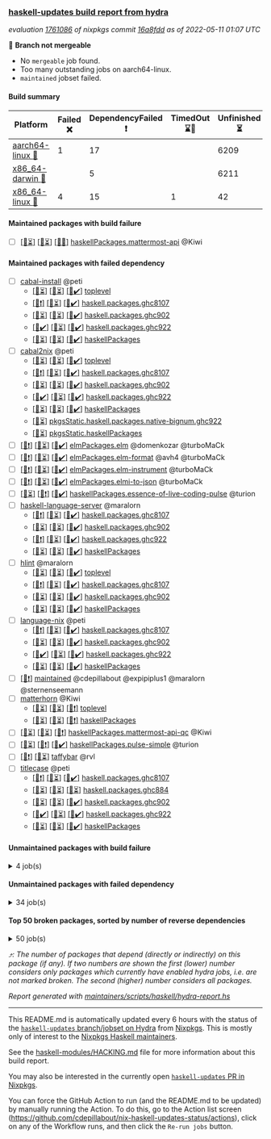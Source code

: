 ### [haskell-updates build report from hydra](https://hydra.nixos.org/jobset/nixpkgs/haskell-updates)
*evaluation [1761086](https://hydra.nixos.org/eval/1761086) of nixpkgs commit [16a8fdd](https://github.com/NixOS/nixpkgs/commits/16a8fdd1f809b3607651d61f97a2af3bd6945b7f) as of 2022-05-11 01:07 UTC*

:red_circle: **Branch not mergeable**
  * No `mergeable` job found.
  * Too many outstanding jobs on aarch64-linux.
  * `maintained` jobset failed.

#### Build summary

 | Platform | Failed :x: | DependencyFailed :heavy_exclamation_mark: | TimedOut :hourglass::no_entry_sign: | Unfinished :hourglass_flowing_sand: | Success :heavy_check_mark: | 
 | --- | --- | --- | --- | --- | --- | 
 | [aarch64-linux :iphone:](https://hydra.nixos.org/eval/1761086?filter=.aarch64-linux) | 1 | 17 |  | 6209 | 72 | 
 | [x86_64-darwin :apple:](https://hydra.nixos.org/eval/1761086?filter=.x86_64-darwin) |  | 5 |  | 6211 | 5 | 
 | [x86_64-linux :penguin:](https://hydra.nixos.org/eval/1761086?filter=.x86_64-linux) | 4 | 15 | 1 | 42 | 6261 | 
#### Maintained packages with build failure
- [ ] [[:iphone::hourglass_flowing_sand:]](https://hydra.nixos.org/build/176338154) [[:apple::hourglass_flowing_sand:]](https://hydra.nixos.org/build/176332888) [[:penguin::x:]](https://hydra.nixos.org/build/176332637) [haskellPackages.mattermost-api](https://hydra.nixos.org/eval/1761086?filter=haskellPackages.mattermost-api) @Kiwi
#### Maintained packages with failed dependency
- [ ] [cabal-install](https://hydra.nixos.org/eval/1761086?filter=cabal-install) @peti
  - [[:iphone::hourglass_flowing_sand:]](https://hydra.nixos.org/build/176339320) [[:apple::hourglass_flowing_sand:]](https://hydra.nixos.org/build/176336361) [[:penguin::heavy_check_mark:]](https://hydra.nixos.org/build/176337876) [toplevel](https://hydra.nixos.org/eval/1761086?filter=cabal-install)
  - [[:iphone::heavy_exclamation_mark:]](https://hydra.nixos.org/build/176347679) [[:apple::hourglass_flowing_sand:]](https://hydra.nixos.org/build/176345673) [[:penguin::heavy_check_mark:]](https://hydra.nixos.org/build/176337904) [haskell.packages.ghc8107](https://hydra.nixos.org/eval/1761086?filter=haskell.packages.ghc8107.cabal-install)
  - [[:iphone::hourglass_flowing_sand:]](https://hydra.nixos.org/build/176343765) [[:apple::hourglass_flowing_sand:]](https://hydra.nixos.org/build/176345590) [[:penguin::heavy_check_mark:]](https://hydra.nixos.org/build/176347631) [haskell.packages.ghc902](https://hydra.nixos.org/eval/1761086?filter=haskell.packages.ghc902.cabal-install)
  - [[:iphone::heavy_check_mark:]](https://hydra.nixos.org/build/176345249) [[:apple::hourglass_flowing_sand:]](https://hydra.nixos.org/build/176347023) [[:penguin::heavy_check_mark:]](https://hydra.nixos.org/build/176341914) [haskell.packages.ghc922](https://hydra.nixos.org/eval/1761086?filter=haskell.packages.ghc922.cabal-install)
  - [[:iphone::hourglass_flowing_sand:]](https://hydra.nixos.org/build/176341809) [[:apple::hourglass_flowing_sand:]](https://hydra.nixos.org/build/176335090) [[:penguin::heavy_check_mark:]](https://hydra.nixos.org/build/176348292) [haskellPackages](https://hydra.nixos.org/eval/1761086?filter=haskellPackages.cabal-install)
- [ ] [cabal2nix](https://hydra.nixos.org/eval/1761086?filter=cabal2nix) @peti
  - [[:iphone::hourglass_flowing_sand:]](https://hydra.nixos.org/build/176338995) [[:apple::hourglass_flowing_sand:]](https://hydra.nixos.org/build/176338620) [[:penguin::heavy_check_mark:]](https://hydra.nixos.org/build/176344414) [toplevel](https://hydra.nixos.org/eval/1761086?filter=cabal2nix)
  - [[:iphone::heavy_exclamation_mark:]](https://hydra.nixos.org/build/176330312) [[:apple::hourglass_flowing_sand:]](https://hydra.nixos.org/build/176338728) [[:penguin::heavy_check_mark:]](https://hydra.nixos.org/build/176337600) [haskell.packages.ghc8107](https://hydra.nixos.org/eval/1761086?filter=haskell.packages.ghc8107.cabal2nix)
  - [[:iphone::hourglass_flowing_sand:]](https://hydra.nixos.org/build/176342820) [[:apple::hourglass_flowing_sand:]](https://hydra.nixos.org/build/176348039) [[:penguin::heavy_check_mark:]](https://hydra.nixos.org/build/176346966) [haskell.packages.ghc902](https://hydra.nixos.org/eval/1761086?filter=haskell.packages.ghc902.cabal2nix)
  - [[:iphone::heavy_check_mark:]](https://hydra.nixos.org/build/176338584) [[:apple::hourglass_flowing_sand:]](https://hydra.nixos.org/build/176343542) [[:penguin::heavy_check_mark:]](https://hydra.nixos.org/build/176330387) [haskell.packages.ghc922](https://hydra.nixos.org/eval/1761086?filter=haskell.packages.ghc922.cabal2nix)
  - [[:iphone::hourglass_flowing_sand:]](https://hydra.nixos.org/build/176334283) [[:apple::hourglass_flowing_sand:]](https://hydra.nixos.org/build/176337792) [[:penguin::heavy_check_mark:]](https://hydra.nixos.org/build/176344569) [haskellPackages](https://hydra.nixos.org/eval/1761086?filter=haskellPackages.cabal2nix)
  -   [[:penguin::hourglass_flowing_sand:]](https://hydra.nixos.org/build/176345092) [pkgsStatic.haskell.packages.native-bignum.ghc922](https://hydra.nixos.org/eval/1761086?filter=pkgsStatic.haskell.packages.native-bignum.ghc922.cabal2nix)
  -   [[:penguin::hourglass_flowing_sand:]](https://hydra.nixos.org/build/176331153) [pkgsStatic.haskellPackages](https://hydra.nixos.org/eval/1761086?filter=pkgsStatic.haskellPackages.cabal2nix)
- [ ] [[:iphone::heavy_exclamation_mark:]](https://hydra.nixos.org/build/176330483) [[:apple::hourglass_flowing_sand:]](https://hydra.nixos.org/build/176343202) [[:penguin::heavy_check_mark:]](https://hydra.nixos.org/build/176337405) [elmPackages.elm](https://hydra.nixos.org/eval/1761086?filter=elmPackages.elm) @domenkozar @turboMaCk
- [ ] [[:iphone::heavy_exclamation_mark:]](https://hydra.nixos.org/build/176336785) [[:apple::hourglass_flowing_sand:]](https://hydra.nixos.org/build/176338992) [[:penguin::heavy_check_mark:]](https://hydra.nixos.org/build/176330568) [elmPackages.elm-format](https://hydra.nixos.org/eval/1761086?filter=elmPackages.elm-format) @avh4 @turboMaCk
- [ ] [[:iphone::heavy_exclamation_mark:]](https://hydra.nixos.org/build/176336358) [[:apple::hourglass_flowing_sand:]](https://hydra.nixos.org/build/176334990) [[:penguin::heavy_check_mark:]](https://hydra.nixos.org/build/176347661) [elmPackages.elm-instrument](https://hydra.nixos.org/eval/1761086?filter=elmPackages.elm-instrument) @turboMaCk
- [ ] [[:iphone::heavy_exclamation_mark:]](https://hydra.nixos.org/build/176345690) [[:apple::hourglass_flowing_sand:]](https://hydra.nixos.org/build/176337503) [[:penguin::heavy_check_mark:]](https://hydra.nixos.org/build/176332330) [elmPackages.elmi-to-json](https://hydra.nixos.org/eval/1761086?filter=elmPackages.elmi-to-json) @turboMaCk
- [ ] [[:iphone::hourglass_flowing_sand:]](https://hydra.nixos.org/build/176346186) [[:apple::heavy_exclamation_mark:]](https://hydra.nixos.org/build/176341577) [[:penguin::heavy_check_mark:]](https://hydra.nixos.org/build/176338688) [haskellPackages.essence-of-live-coding-pulse](https://hydra.nixos.org/eval/1761086?filter=haskellPackages.essence-of-live-coding-pulse) @turion
- [ ] [haskell-language-server](https://hydra.nixos.org/eval/1761086?filter=haskell-language-server) @maralorn
  - [[:iphone::heavy_exclamation_mark:]](https://hydra.nixos.org/build/176331885) [[:apple::hourglass_flowing_sand:]](https://hydra.nixos.org/build/176330771) [[:penguin::heavy_check_mark:]](https://hydra.nixos.org/build/176338426) [haskell.packages.ghc8107](https://hydra.nixos.org/eval/1761086?filter=haskell.packages.ghc8107.haskell-language-server)
  - [[:iphone::hourglass_flowing_sand:]](https://hydra.nixos.org/build/176344964) [[:apple::hourglass_flowing_sand:]](https://hydra.nixos.org/build/176340047) [[:penguin::heavy_check_mark:]](https://hydra.nixos.org/build/176348523) [haskell.packages.ghc902](https://hydra.nixos.org/eval/1761086?filter=haskell.packages.ghc902.haskell-language-server)
  - [[:iphone::heavy_exclamation_mark:]](https://hydra.nixos.org/build/176342013) [[:apple::hourglass_flowing_sand:]](https://hydra.nixos.org/build/176333124) [[:penguin::heavy_check_mark:]](https://hydra.nixos.org/build/176343063) [haskell.packages.ghc922](https://hydra.nixos.org/eval/1761086?filter=haskell.packages.ghc922.haskell-language-server)
  - [[:iphone::hourglass_flowing_sand:]](https://hydra.nixos.org/build/176336932) [[:apple::hourglass_flowing_sand:]](https://hydra.nixos.org/build/176335485) [[:penguin::heavy_check_mark:]](https://hydra.nixos.org/build/176345039) [haskellPackages](https://hydra.nixos.org/eval/1761086?filter=haskellPackages.haskell-language-server)
- [ ] [hlint](https://hydra.nixos.org/eval/1761086?filter=hlint) @maralorn
  - [[:iphone::hourglass_flowing_sand:]](https://hydra.nixos.org/build/176343562) [[:apple::hourglass_flowing_sand:]](https://hydra.nixos.org/build/176337300) [[:penguin::heavy_check_mark:]](https://hydra.nixos.org/build/176339704) [toplevel](https://hydra.nixos.org/eval/1761086?filter=hlint)
  - [[:iphone::heavy_exclamation_mark:]](https://hydra.nixos.org/build/176332128) [[:apple::hourglass_flowing_sand:]](https://hydra.nixos.org/build/176342399) [[:penguin::heavy_check_mark:]](https://hydra.nixos.org/build/176334206) [haskell.packages.ghc8107](https://hydra.nixos.org/eval/1761086?filter=haskell.packages.ghc8107.hlint)
  - [[:iphone::hourglass_flowing_sand:]](https://hydra.nixos.org/build/176348404) [[:apple::hourglass_flowing_sand:]](https://hydra.nixos.org/build/176335082) [[:penguin::heavy_check_mark:]](https://hydra.nixos.org/build/176343521) [haskell.packages.ghc902](https://hydra.nixos.org/eval/1761086?filter=haskell.packages.ghc902.hlint)
  - [[:iphone::hourglass_flowing_sand:]](https://hydra.nixos.org/build/176336590) [[:apple::hourglass_flowing_sand:]](https://hydra.nixos.org/build/176339816) [[:penguin::heavy_check_mark:]](https://hydra.nixos.org/build/176338609) [haskellPackages](https://hydra.nixos.org/eval/1761086?filter=haskellPackages.hlint)
- [ ] [language-nix](https://hydra.nixos.org/eval/1761086?filter=language-nix) @peti
  - [[:iphone::heavy_exclamation_mark:]](https://hydra.nixos.org/build/176347237) [[:apple::hourglass_flowing_sand:]](https://hydra.nixos.org/build/176333372) [[:penguin::heavy_check_mark:]](https://hydra.nixos.org/build/176341262) [haskell.packages.ghc8107](https://hydra.nixos.org/eval/1761086?filter=haskell.packages.ghc8107.language-nix)
  - [[:iphone::hourglass_flowing_sand:]](https://hydra.nixos.org/build/176342758) [[:apple::hourglass_flowing_sand:]](https://hydra.nixos.org/build/176332022) [[:penguin::heavy_check_mark:]](https://hydra.nixos.org/build/176337521) [haskell.packages.ghc902](https://hydra.nixos.org/eval/1761086?filter=haskell.packages.ghc902.language-nix)
  - [[:iphone::heavy_check_mark:]](https://hydra.nixos.org/build/176330672) [[:apple::hourglass_flowing_sand:]](https://hydra.nixos.org/build/176344789) [[:penguin::heavy_check_mark:]](https://hydra.nixos.org/build/176347357) [haskell.packages.ghc922](https://hydra.nixos.org/eval/1761086?filter=haskell.packages.ghc922.language-nix)
  - [[:iphone::hourglass_flowing_sand:]](https://hydra.nixos.org/build/176347551) [[:apple::hourglass_flowing_sand:]](https://hydra.nixos.org/build/176337933) [[:penguin::heavy_check_mark:]](https://hydra.nixos.org/build/176347337) [haskellPackages](https://hydra.nixos.org/eval/1761086?filter=haskellPackages.language-nix)
- [ ] [[:penguin::heavy_exclamation_mark:]](https://hydra.nixos.org/build/176346318) [maintained](https://hydra.nixos.org/eval/1761086?filter=maintained) @cdepillabout @expipiplus1 @maralorn @sternenseemann
- [ ] [matterhorn](https://hydra.nixos.org/eval/1761086?filter=matterhorn) @Kiwi
  - [[:iphone::hourglass_flowing_sand:]](https://hydra.nixos.org/build/176340840) [[:apple::hourglass_flowing_sand:]](https://hydra.nixos.org/build/176347410) [[:penguin::heavy_exclamation_mark:]](https://hydra.nixos.org/build/176332460) [toplevel](https://hydra.nixos.org/eval/1761086?filter=matterhorn)
  - [[:iphone::hourglass_flowing_sand:]](https://hydra.nixos.org/build/176347586) [[:apple::hourglass_flowing_sand:]](https://hydra.nixos.org/build/176331063) [[:penguin::heavy_exclamation_mark:]](https://hydra.nixos.org/build/176336814) [haskellPackages](https://hydra.nixos.org/eval/1761086?filter=haskellPackages.matterhorn)
- [ ] [[:iphone::hourglass_flowing_sand:]](https://hydra.nixos.org/build/176341316) [[:apple::hourglass_flowing_sand:]](https://hydra.nixos.org/build/176338398) [[:penguin::heavy_exclamation_mark:]](https://hydra.nixos.org/build/176346340) [haskellPackages.mattermost-api-qc](https://hydra.nixos.org/eval/1761086?filter=haskellPackages.mattermost-api-qc) @Kiwi
- [ ] [[:iphone::hourglass_flowing_sand:]](https://hydra.nixos.org/build/176331010) [[:apple::heavy_exclamation_mark:]](https://hydra.nixos.org/build/176347714) [[:penguin::heavy_check_mark:]](https://hydra.nixos.org/build/176348255) [haskellPackages.pulse-simple](https://hydra.nixos.org/eval/1761086?filter=haskellPackages.pulse-simple) @turion
- [ ] [[:iphone::heavy_exclamation_mark:]](https://hydra.nixos.org/build/176348552) [[:penguin::hourglass_flowing_sand:]](https://hydra.nixos.org/build/176331790) [taffybar](https://hydra.nixos.org/eval/1761086?filter=taffybar) @rvl
- [ ] [titlecase](https://hydra.nixos.org/eval/1761086?filter=titlecase) @peti
  - [[:iphone::heavy_exclamation_mark:]](https://hydra.nixos.org/build/176338456) [[:apple::hourglass_flowing_sand:]](https://hydra.nixos.org/build/176347176) [[:penguin::heavy_check_mark:]](https://hydra.nixos.org/build/176339773) [haskell.packages.ghc8107](https://hydra.nixos.org/eval/1761086?filter=haskell.packages.ghc8107.titlecase)
  - [[:iphone::hourglass_flowing_sand:]](https://hydra.nixos.org/build/176336899) [[:apple::hourglass_flowing_sand:]](https://hydra.nixos.org/build/176341387) [[:penguin::hourglass_flowing_sand:]](https://hydra.nixos.org/build/176333593) [haskell.packages.ghc884](https://hydra.nixos.org/eval/1761086?filter=haskell.packages.ghc884.titlecase)
  - [[:iphone::hourglass_flowing_sand:]](https://hydra.nixos.org/build/176347587) [[:apple::hourglass_flowing_sand:]](https://hydra.nixos.org/build/176339189) [[:penguin::heavy_check_mark:]](https://hydra.nixos.org/build/176335665) [haskell.packages.ghc902](https://hydra.nixos.org/eval/1761086?filter=haskell.packages.ghc902.titlecase)
  - [[:iphone::heavy_check_mark:]](https://hydra.nixos.org/build/176336011) [[:apple::hourglass_flowing_sand:]](https://hydra.nixos.org/build/176330591) [[:penguin::heavy_check_mark:]](https://hydra.nixos.org/build/176331935) [haskell.packages.ghc922](https://hydra.nixos.org/eval/1761086?filter=haskell.packages.ghc922.titlecase)
  - [[:iphone::hourglass_flowing_sand:]](https://hydra.nixos.org/build/176345975) [[:apple::hourglass_flowing_sand:]](https://hydra.nixos.org/build/176344888) [[:penguin::heavy_check_mark:]](https://hydra.nixos.org/build/176336556) [haskellPackages](https://hydra.nixos.org/eval/1761086?filter=haskellPackages.titlecase)
#### Unmaintained packages with build failure
<details><summary>4 job(s) </summary>

- [ ] [[:iphone::hourglass_flowing_sand:]](https://hydra.nixos.org/build/176330296) [[:apple::hourglass_flowing_sand:]](https://hydra.nixos.org/build/176343548) [[:penguin::x:]](https://hydra.nixos.org/build/176336948) [haskellPackages.invertible](https://hydra.nixos.org/eval/1761086?filter=haskellPackages.invertible)  :arrow_heading_up: 1 | 5
- [ ] [[:iphone::hourglass_flowing_sand:]](https://hydra.nixos.org/build/176330171) [[:apple::hourglass_flowing_sand:]](https://hydra.nixos.org/build/176341192) [[:penguin::x:]](https://hydra.nixos.org/build/176338885) [haskellPackages.kazura-queue](https://hydra.nixos.org/eval/1761086?filter=haskellPackages.kazura-queue)  :arrow_heading_up: 1 | 1
- [ ] [[:iphone::hourglass_flowing_sand:]](https://hydra.nixos.org/build/176347450) [[:apple::hourglass_flowing_sand:]](https://hydra.nixos.org/build/176339087) [[:penguin::x:]](https://hydra.nixos.org/build/176342731) [haskellPackages.lucid2](https://hydra.nixos.org/eval/1761086?filter=haskellPackages.lucid2) 
- [ ] [[:iphone::x:]](https://hydra.nixos.org/build/176331229) [[:apple::hourglass_flowing_sand:]](https://hydra.nixos.org/build/176347897) [[:penguin::heavy_check_mark:]](https://hydra.nixos.org/build/176333257) [haskellPackages.risc386](https://hydra.nixos.org/eval/1761086?filter=haskellPackages.risc386) 
</details>

#### Unmaintained packages with failed dependency
<details><summary>34 job(s) </summary>

- [ ] [ghc-lib-parser-ex](https://hydra.nixos.org/eval/1761086?filter=ghc-lib-parser-ex)  :arrow_heading_up: 21 | 37
  - [[:iphone::heavy_exclamation_mark:]](https://hydra.nixos.org/build/176333412) [[:apple::hourglass_flowing_sand:]](https://hydra.nixos.org/build/176329702) [[:penguin::heavy_check_mark:]](https://hydra.nixos.org/build/176331634) [haskell.packages.ghc8107](https://hydra.nixos.org/eval/1761086?filter=haskell.packages.ghc8107.ghc-lib-parser-ex)
  - [[:iphone::hourglass_flowing_sand:]](https://hydra.nixos.org/build/176346951) [[:apple::hourglass_flowing_sand:]](https://hydra.nixos.org/build/176338052) [[:penguin::heavy_check_mark:]](https://hydra.nixos.org/build/176331536) [haskell.packages.ghc902](https://hydra.nixos.org/eval/1761086?filter=haskell.packages.ghc902.ghc-lib-parser-ex)
  - [[:iphone::hourglass_flowing_sand:]](https://hydra.nixos.org/build/176345462) [[:apple::hourglass_flowing_sand:]](https://hydra.nixos.org/build/176332647) [[:penguin::heavy_check_mark:]](https://hydra.nixos.org/build/176345203) [haskellPackages](https://hydra.nixos.org/eval/1761086?filter=haskellPackages.ghc-lib-parser-ex)
- [ ] [hoogle](https://hydra.nixos.org/eval/1761086?filter=hoogle)  :arrow_heading_up: 1 | 2
  - [[:iphone::heavy_exclamation_mark:]](https://hydra.nixos.org/build/176337463) [[:apple::hourglass_flowing_sand:]](https://hydra.nixos.org/build/176347915) [[:penguin::heavy_check_mark:]](https://hydra.nixos.org/build/176331586) [haskell.packages.ghc8107](https://hydra.nixos.org/eval/1761086?filter=haskell.packages.ghc8107.hoogle)
  - [[:iphone::hourglass_flowing_sand:]](https://hydra.nixos.org/build/176342245) [[:apple::hourglass_flowing_sand:]](https://hydra.nixos.org/build/176340339) [[:penguin::heavy_check_mark:]](https://hydra.nixos.org/build/176343190) [haskell.packages.ghc902](https://hydra.nixos.org/eval/1761086?filter=haskell.packages.ghc902.hoogle)
  - [[:iphone::heavy_exclamation_mark:]](https://hydra.nixos.org/build/176330856) [[:apple::hourglass_flowing_sand:]](https://hydra.nixos.org/build/176345185) [[:penguin::heavy_check_mark:]](https://hydra.nixos.org/build/176339915) [haskell.packages.ghc922](https://hydra.nixos.org/eval/1761086?filter=haskell.packages.ghc922.hoogle)
  - [[:iphone::hourglass_flowing_sand:]](https://hydra.nixos.org/build/176335502) [[:apple::hourglass_flowing_sand:]](https://hydra.nixos.org/build/176339420) [[:penguin::heavy_check_mark:]](https://hydra.nixos.org/build/176335559) [haskellPackages](https://hydra.nixos.org/eval/1761086?filter=haskellPackages.hoogle)
- [ ] [[:iphone::hourglass_flowing_sand:]](https://hydra.nixos.org/build/176347180) [[:apple::hourglass_flowing_sand:]](https://hydra.nixos.org/build/176335528) [[:penguin::heavy_exclamation_mark:]](https://hydra.nixos.org/build/176339848) [haskellPackages.invertible-hxt](https://hydra.nixos.org/eval/1761086?filter=haskellPackages.invertible-hxt)  :arrow_heading_up: 0 | 1
- [ ] [[:iphone::hourglass_flowing_sand:]](https://hydra.nixos.org/build/176332077) [[:apple::heavy_exclamation_mark:]](https://hydra.nixos.org/build/176348650) [[:penguin::heavy_check_mark:]](https://hydra.nixos.org/build/176334952) [haskellPackages.pulseaudio](https://hydra.nixos.org/eval/1761086?filter=haskellPackages.pulseaudio)  :arrow_heading_up: 0 | 1
- [ ] [[:iphone::hourglass_flowing_sand:]](https://hydra.nixos.org/build/176343639) [[:apple::hourglass_flowing_sand:]](https://hydra.nixos.org/build/176343662) [[:penguin::heavy_exclamation_mark:]](https://hydra.nixos.org/build/176330696) [haskellPackages.GuiHaskell](https://hydra.nixos.org/eval/1761086?filter=haskellPackages.GuiHaskell) 
- [ ] [[:iphone::hourglass_flowing_sand:]](https://hydra.nixos.org/build/176337362) [[:apple::hourglass_flowing_sand:]](https://hydra.nixos.org/build/176343048) [[:penguin::heavy_exclamation_mark:]](https://hydra.nixos.org/build/176346936) [haskellPackages.HPlot](https://hydra.nixos.org/eval/1761086?filter=haskellPackages.HPlot) 
- [ ] [[:iphone::hourglass_flowing_sand:]](https://hydra.nixos.org/build/176332536) [[:apple::hourglass_flowing_sand:]](https://hydra.nixos.org/build/176348242) [[:penguin::heavy_exclamation_mark:]](https://hydra.nixos.org/build/176339894) [haskellPackages.bluetile](https://hydra.nixos.org/eval/1761086?filter=haskellPackages.bluetile) 
- [ ] [bootGhcjs](https://hydra.nixos.org/eval/1761086?filter=bootGhcjs) 
  - [[:iphone::heavy_exclamation_mark:]](https://hydra.nixos.org/build/176340285) [[:apple::hourglass_flowing_sand:]](https://hydra.nixos.org/build/176330154) [[:penguin::heavy_check_mark:]](https://hydra.nixos.org/build/176346384) [haskell.compiler.ghcjs](https://hydra.nixos.org/eval/1761086?filter=haskell.compiler.ghcjs.bootGhcjs)
  - [[:iphone::heavy_exclamation_mark:]](https://hydra.nixos.org/build/176335896) [[:apple::hourglass_flowing_sand:]](https://hydra.nixos.org/build/176333255) [[:penguin::heavy_check_mark:]](https://hydra.nixos.org/build/176332406) [haskell.compiler.ghcjs810](https://hydra.nixos.org/eval/1761086?filter=haskell.compiler.ghcjs810.bootGhcjs)
- [ ] [cabal2nix-unstable](https://hydra.nixos.org/eval/1761086?filter=cabal2nix-unstable) 
  - [[:iphone::heavy_exclamation_mark:]](https://hydra.nixos.org/build/176343975) [[:apple::hourglass_flowing_sand:]](https://hydra.nixos.org/build/176333773) [[:penguin::heavy_check_mark:]](https://hydra.nixos.org/build/176331399) [haskell.packages.ghc8107](https://hydra.nixos.org/eval/1761086?filter=haskell.packages.ghc8107.cabal2nix-unstable)
  - [[:iphone::hourglass_flowing_sand:]](https://hydra.nixos.org/build/176341576) [[:apple::hourglass_flowing_sand:]](https://hydra.nixos.org/build/176334821) [[:penguin::heavy_check_mark:]](https://hydra.nixos.org/build/176343753) [haskell.packages.ghc902](https://hydra.nixos.org/eval/1761086?filter=haskell.packages.ghc902.cabal2nix-unstable)
  - [[:iphone::heavy_check_mark:]](https://hydra.nixos.org/build/176347706) [[:apple::hourglass_flowing_sand:]](https://hydra.nixos.org/build/176336185) [[:penguin::heavy_check_mark:]](https://hydra.nixos.org/build/176334575) [haskell.packages.ghc922](https://hydra.nixos.org/eval/1761086?filter=haskell.packages.ghc922.cabal2nix-unstable)
  - [[:iphone::hourglass_flowing_sand:]](https://hydra.nixos.org/build/176334440) [[:apple::hourglass_flowing_sand:]](https://hydra.nixos.org/build/176333961) [[:penguin::heavy_check_mark:]](https://hydra.nixos.org/build/176347289) [haskellPackages](https://hydra.nixos.org/eval/1761086?filter=haskellPackages.cabal2nix-unstable)
- [ ] [[:iphone::hourglass_flowing_sand:]](https://hydra.nixos.org/build/176335516) [[:apple::hourglass_flowing_sand:]](https://hydra.nixos.org/build/176345911) [[:penguin::heavy_exclamation_mark:]](https://hydra.nixos.org/build/176341429) [haskellPackages.gladexml-accessor](https://hydra.nixos.org/eval/1761086?filter=haskellPackages.gladexml-accessor) 
- [ ] [[:iphone::hourglass_flowing_sand:]](https://hydra.nixos.org/build/176331013) [[:apple::hourglass_flowing_sand:]](https://hydra.nixos.org/build/176340786) [[:penguin::heavy_exclamation_mark:]](https://hydra.nixos.org/build/176345562) [haskellPackages.gtk2hs-cast-glade](https://hydra.nixos.org/eval/1761086?filter=haskellPackages.gtk2hs-cast-glade) 
- [ ] [[:iphone::hourglass_flowing_sand:]](https://hydra.nixos.org/build/176347331) [[:apple::hourglass_flowing_sand:]](https://hydra.nixos.org/build/176333625) [[:penguin::heavy_exclamation_mark:]](https://hydra.nixos.org/build/176346522) [haskellPackages.hriemann](https://hydra.nixos.org/eval/1761086?filter=haskellPackages.hriemann) 
- [ ] [[:iphone::hourglass_flowing_sand:]](https://hydra.nixos.org/build/176341946) [[:apple::hourglass_flowing_sand:]](https://hydra.nixos.org/build/176335481) [[:penguin::heavy_exclamation_mark:]](https://hydra.nixos.org/build/176346915) [haskellPackages.hstzaar](https://hydra.nixos.org/eval/1761086?filter=haskellPackages.hstzaar) 
- [ ] [[:iphone::hourglass_flowing_sand:]](https://hydra.nixos.org/build/176332364) [[:apple::hourglass_flowing_sand:]](https://hydra.nixos.org/build/176332867) [[:penguin::heavy_exclamation_mark:]](https://hydra.nixos.org/build/176345549) [haskellPackages.minesweeper](https://hydra.nixos.org/eval/1761086?filter=haskellPackages.minesweeper) 
- [ ] [[:iphone::hourglass_flowing_sand:]](https://hydra.nixos.org/build/176331210) [[:apple::hourglass_flowing_sand:]](https://hydra.nixos.org/build/176339165) [[:penguin::heavy_exclamation_mark:]](https://hydra.nixos.org/build/176335770) [haskellPackages.nymphaea](https://hydra.nixos.org/eval/1761086?filter=haskellPackages.nymphaea) 
- [ ] [[:iphone::heavy_exclamation_mark:]](https://hydra.nixos.org/build/176337744) [[:penguin::heavy_check_mark:]](https://hydra.nixos.org/build/176336949) [pakcs](https://hydra.nixos.org/eval/1761086?filter=pakcs) 
- [ ] [[:iphone::hourglass_flowing_sand:]](https://hydra.nixos.org/build/176336635) [[:apple::heavy_exclamation_mark:]](https://hydra.nixos.org/build/176335597) [[:penguin::heavy_check_mark:]](https://hydra.nixos.org/build/176340091) [haskellPackages.pipes-pulse-simple](https://hydra.nixos.org/eval/1761086?filter=haskellPackages.pipes-pulse-simple) 
- [ ] [[:iphone::hourglass_flowing_sand:]](https://hydra.nixos.org/build/176334518) [[:apple::hourglass_flowing_sand:]](https://hydra.nixos.org/build/176333868) [[:penguin::heavy_exclamation_mark:]](https://hydra.nixos.org/build/176342228) [haskellPackages.proplang](https://hydra.nixos.org/eval/1761086?filter=haskellPackages.proplang) 
- [ ] [[:iphone::hourglass_flowing_sand:]](https://hydra.nixos.org/build/176334422) [[:apple::heavy_exclamation_mark:]](https://hydra.nixos.org/build/176345898) [[:penguin::heavy_check_mark:]](https://hydra.nixos.org/build/176343050) [haskellPackages.proteaaudio](https://hydra.nixos.org/eval/1761086?filter=haskellPackages.proteaaudio) 
- [ ] [[:iphone::hourglass_flowing_sand:]](https://hydra.nixos.org/build/176335627) [[:apple::hourglass_flowing_sand:]](https://hydra.nixos.org/build/176336707) [[:penguin::heavy_exclamation_mark:]](https://hydra.nixos.org/build/176347853) [haskellPackages.showdown](https://hydra.nixos.org/eval/1761086?filter=haskellPackages.showdown) 
- [ ] [[:iphone::heavy_exclamation_mark:]](https://hydra.nixos.org/build/176343446) [[:apple::hourglass_flowing_sand:]](https://hydra.nixos.org/build/176343580) [[:penguin::heavy_check_mark:]](https://hydra.nixos.org/build/176331196) [haskell.packages.ghc8107.spectacle](https://hydra.nixos.org/eval/1761086?filter=haskell.packages.ghc8107.spectacle) 
</details>

#### Top 50 broken packages, sorted by number of reverse dependencies
<details><summary>50 job(s) </summary>

[amazonka-core](https://packdeps.haskellers.com/reverse/amazonka-core) :arrow_heading_up: 186  
[gogol-core](https://packdeps.haskellers.com/reverse/gogol-core) :arrow_heading_up: 184  
[haskell98](https://packdeps.haskellers.com/reverse/haskell98) :arrow_heading_up: 153  
[enumerator](https://packdeps.haskellers.com/reverse/enumerator) :arrow_heading_up: 56  
[util](https://packdeps.haskellers.com/reverse/util) :arrow_heading_up: 49  
[derive](https://packdeps.haskellers.com/reverse/derive) :arrow_heading_up: 48  
[amazonka](https://packdeps.haskellers.com/reverse/amazonka) :arrow_heading_up: 44  
[accelerate](https://packdeps.haskellers.com/reverse/accelerate) :arrow_heading_up: 42  
[parseargs](https://packdeps.haskellers.com/reverse/parseargs) :arrow_heading_up: 42  
[syb-with-class](https://packdeps.haskellers.com/reverse/syb-with-class) :arrow_heading_up: 42  
[MonadCatchIO-transformers](https://packdeps.haskellers.com/reverse/MonadCatchIO-transformers) :arrow_heading_up: 41  
[autodocodec](https://packdeps.haskellers.com/reverse/autodocodec) :arrow_heading_up: 33  
[data-lens](https://packdeps.haskellers.com/reverse/data-lens) :arrow_heading_up: 33  
[rank1dynamic](https://packdeps.haskellers.com/reverse/rank1dynamic) :arrow_heading_up: 33  
[distributed-static](https://packdeps.haskellers.com/reverse/distributed-static) :arrow_heading_up: 31  
[language-ecmascript](https://packdeps.haskellers.com/reverse/language-ecmascript) :arrow_heading_up: 31  
[distributed-process](https://packdeps.haskellers.com/reverse/distributed-process) :arrow_heading_up: 30  
[ip](https://packdeps.haskellers.com/reverse/ip) :arrow_heading_up: 29  
[iteratee](https://packdeps.haskellers.com/reverse/iteratee) :arrow_heading_up: 29  
[jmacro](https://packdeps.haskellers.com/reverse/jmacro) :arrow_heading_up: 29  
[validity-aeson](https://packdeps.haskellers.com/reverse/validity-aeson) :arrow_heading_up: 29  
[text-format](https://packdeps.haskellers.com/reverse/text-format) :arrow_heading_up: 28  
[autodocodec-schema](https://packdeps.haskellers.com/reverse/autodocodec-schema) :arrow_heading_up: 27  
[mmsyn3](https://packdeps.haskellers.com/reverse/mmsyn3) :arrow_heading_up: 27  
[autodocodec-yaml](https://packdeps.haskellers.com/reverse/autodocodec-yaml) :arrow_heading_up: 26  
[crypto-numbers](https://packdeps.haskellers.com/reverse/crypto-numbers) :arrow_heading_up: 26  
[either-unwrap](https://packdeps.haskellers.com/reverse/either-unwrap) :arrow_heading_up: 25  
[web-routes-th](https://packdeps.haskellers.com/reverse/web-routes-th) :arrow_heading_up: 24  
[crypto-pubkey](https://packdeps.haskellers.com/reverse/crypto-pubkey) :arrow_heading_up: 23  
[ixset-typed](https://packdeps.haskellers.com/reverse/ixset-typed) :arrow_heading_up: 23  
[sydtest](https://packdeps.haskellers.com/reverse/sydtest) :arrow_heading_up: 23  
[haskelldb](https://packdeps.haskellers.com/reverse/haskelldb) :arrow_heading_up: 22  
[wxdirect](https://packdeps.haskellers.com/reverse/wxdirect) :arrow_heading_up: 22  
[alg](https://packdeps.haskellers.com/reverse/alg) :arrow_heading_up: 21  
[amazonka-s3](https://packdeps.haskellers.com/reverse/amazonka-s3) :arrow_heading_up: 21  
[mmsyn2](https://packdeps.haskellers.com/reverse/mmsyn2) :arrow_heading_up: 21  
[userid](https://packdeps.haskellers.com/reverse/userid) :arrow_heading_up: 21  
[wxc](https://packdeps.haskellers.com/reverse/wxc) :arrow_heading_up: 21  
[biocore](https://packdeps.haskellers.com/reverse/biocore) :arrow_heading_up: 20  
[subG](https://packdeps.haskellers.com/reverse/subG) :arrow_heading_up: 20  
[wxcore](https://packdeps.haskellers.com/reverse/wxcore) :arrow_heading_up: 20  
[attoparsec-enumerator](https://packdeps.haskellers.com/reverse/attoparsec-enumerator) :arrow_heading_up: 19  
[bytestring-show](https://packdeps.haskellers.com/reverse/bytestring-show) :arrow_heading_up: 19  
[fay](https://packdeps.haskellers.com/reverse/fay) :arrow_heading_up: 19  
[harp](https://packdeps.haskellers.com/reverse/harp) :arrow_heading_up: 19  
[hsx2hs](https://packdeps.haskellers.com/reverse/hsx2hs) :arrow_heading_up: 19  
[ixset](https://packdeps.haskellers.com/reverse/ixset) :arrow_heading_up: 19  
[wx](https://packdeps.haskellers.com/reverse/wx) :arrow_heading_up: 19  
[asn1-data](https://packdeps.haskellers.com/reverse/asn1-data) :arrow_heading_up: 18  
[dbus-core](https://packdeps.haskellers.com/reverse/dbus-core) :arrow_heading_up: 18  
</details>


*:arrow_heading_up:: The number of packages that depend (directly or indirectly) on this package (if any). If two numbers are shown the first (lower) number considers only packages which currently have enabled hydra jobs, i.e. are not marked broken. The second (higher) number considers all packages.*

*Report generated with [maintainers/scripts/haskell/hydra-report.hs](https://github.com/NixOS/nixpkgs/blob/haskell-updates/maintainers/scripts/haskell/hydra-report.sh)*


----------------------------------------------------------------------

This README.md is automatically updated every 6 hours with the status of the
[`haskell-updates` branch/jobset on Hydra](https://hydra.nixos.org/jobset/nixpkgs/haskell-updates)
from [Nixpkgs](https://github.com/NixOS/nixpkgs).  This is mostly only of
interest to the [Nixpkgs Haskell maintainers](https://github.com/orgs/NixOS/teams/haskell).

See the
[haskell-modules/HACKING.md](https://github.com/NixOS/nixpkgs/blob/haskell-updates/pkgs/development/haskell-modules/HACKING.md)
file for more information about this build report.

You may also be interested in the currently open
[`haskell-updates` PR in Nixpkgs](https://github.com/nixos/nixpkgs/pulls?q=is%3Apr+is%3Aopen+head%3Ahaskell-updates).

You can force the GitHub Action to run (and the README.md to be updated) by
manually running the Action.  To do this, go to the Action list screen
(https://github.com/cdepillabout/nix-haskell-updates-status/actions),
click on any of the Workflow runs, and then click the `Re-run jobs` button.
